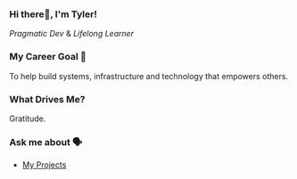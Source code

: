 ### Hi there👋, I'm Tyler!

*Pragmatic Dev* & *Lifelong Learner*

### My Career Goal 🎯
To help build systems, infrastructure and technology that empowers others.

### What Drives Me? 
Gratitude.

### Ask me about 🗣️
- [My Projects](https://www.tylerhillery.com/projects.html)

<!---
TylerHillery/TylerHillery is a ✨ special ✨ repository because its `README.md` (this file) appears on your GitHub profile.
You can click the Preview link to take a look at your changes.
--->
